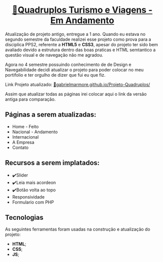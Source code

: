<h1 align="center">
  <a href="https://gabrielmarmore.github.io/Projeto-Quadruplos/">🔗Quadruplos Turismo e Viagens - Em Andamento</a>
</h1>
<p>Atualização de projeto antigo, entregue a 1 ano. Quando eu estava no segundo semestre da faculdade realizei esse projeto como prova para a disciplica PPS2, referente a <strong>HTML5</strong> e <strong>CSS3</strong>, apesar do projeto ter sido bem avaliado devido a estrutura dentro das boas praticas e HTML semtantico a questão visual e de navegação não me agradou.</p>
<p>Agora no 4 semestre possuindo conhecimento de de Design e Navegabilidade decidi atualizar o projeto para poder colocar no meu portifolio e ter orgulho de dizer que fui eu que fiz.

<p>Link Projeto atualizado: <a href="https://gabrielmarmore.github.io/Projeto-Quadruplos/">🔗gabrielmarmore.github.io/Projeto-Quadruplos/</a></p>
<p>Assim que atualizar todas as páginas irei colocar aqui o link da versão antiga para comparação.</p>

<h2>Páginas a serem atualizadas: </h2>
<ul>
  <li>Home - Feito</li>
  <li>Nacional - Andamento</li>
  <li>Internacional</li>
  <li>A Empresa</li>
  <li>Contato</li>
</ul>

<h2>Recursos a serem implatados: </h2>
<ul>
  <li>✔️Slider</li>
  <li>✔️Leia mais acordeon</li>
  <li>✔️Botão volta ao topo</li>
  <li>Responsividade</li>
  <li>Formulario com PHP</li>
</ul>
<h2>Tecnologias</h2>

<p>As seguintes ferramentas foram usadas na construção e atualização do projeto: </p>
<ul>
  <li><strong>HTML</strong>;</li>
  <li><strong>CSS</strong>;</li>
    <li><strong>JS</strong>;</li>
</ul>

